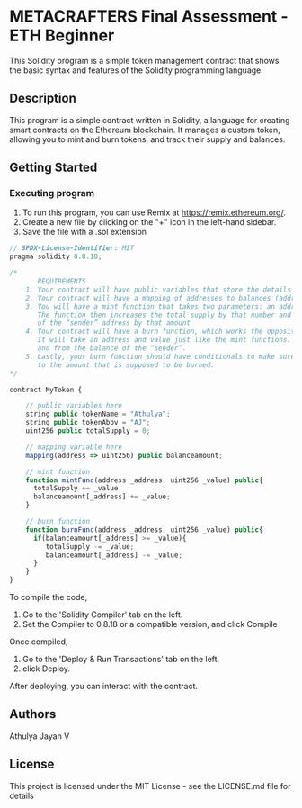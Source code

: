 # METACRAFTERS Final Assessment - ETH Beginner

This Solidity program is a simple token management contract that shows the basic syntax and features of the Solidity programming language. 

## Description

This program is a simple contract written in Solidity, a language for creating smart contracts on the Ethereum blockchain. It manages a custom token, allowing you to mint and burn tokens, and track their supply and balances.

## Getting Started

### Executing program

1. To run this program, you can use Remix at https://remix.ethereum.org/.
2. Create a new file by clicking on the "+" icon in the left-hand sidebar.
3. Save the file with a .sol extension 

```javascript
// SPDX-License-Identifier: MIT
pragma solidity 0.8.18;

/*
       REQUIREMENTS
    1. Your contract will have public variables that store the details about your coin (Token Name, Token Abbrv., Total Supply)
    2. Your contract will have a mapping of addresses to balances (address => uint)
    3. You will have a mint function that takes two parameters: an address and a value. 
       The function then increases the total supply by that number and increases the balance 
       of the “sender” address by that amount
    4. Your contract will have a burn function, which works the opposite of the mint function, as it will destroy tokens. 
       It will take an address and value just like the mint functions. It will then deduct the value from the total supply 
       and from the balance of the “sender”.
    5. Lastly, your burn function should have conditionals to make sure the balance of "sender" is greater than or equal 
       to the amount that is supposed to be burned.
*/

contract MyToken { 

    // public variables here 
    string public tokenName = "Athulya";
    string public tokenAbbv = "AJ";
    uint256 public totalSupply = 0;

    // mapping variable here
    mapping(address => uint256) public balanceamount;

    // mint function 
    function mintFunc(address _address, uint256 _value) public{
      totalSupply += _value;
      balanceamount[_address] += _value;
    }

    // burn function
    function burnFunc(address _address, uint256 _value) public{
      if(balanceamount[_address] >= _value){
         totalSupply -= _value;
         balanceamount[_address] -= _value;
      }
    }
}

```

To compile the code,
1. Go to the 'Solidity Compiler' tab on the left.
2. Set the Compiler to 0.8.18 or a compatible version, and click Compile

Once compiled,

1. Go to the 'Deploy & Run Transactions' tab on the left.
2. click Deploy.

After deploying, you can interact with the contract. 

## Authors

Athulya Jayan V


## License

This project is licensed under the MIT License - see the LICENSE.md file for details
